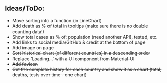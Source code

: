 ## Ideas/ToDo:

- Move sorting into a function (in LineChart)
- Add death as % of total in tooltips (make sure there is no double counting data!)
- Show total cases as % of: population (need another API), tested, etc.
- Add links to social media/GitHub & credit at the bottom of page
- Add image on page
- ~~Sort historical chart (of different countries) in a descending order~~
- ~~Replace 'Loading...' with a UI component from Material-UI~~
- ~~Add favicon~~
- ~~Get the complete history for each country and show it as a chart (total, deaths, tests over time - one chart)~~

